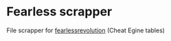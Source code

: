 # Fearless scrapper
File scrapper for [fearlessrevolution](https://fearlessrevolution.com) (Cheat Egine tables)
